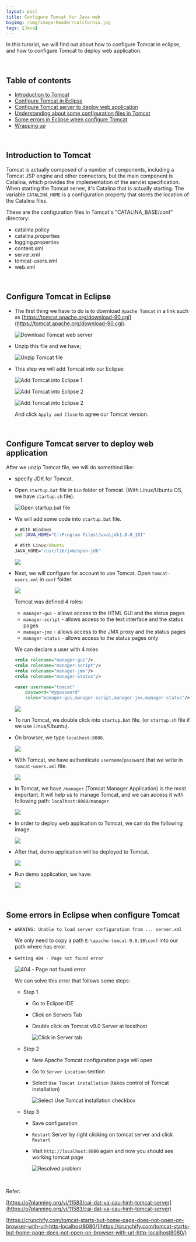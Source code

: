 ```yaml
---
layout: post
title: Configure Tomcat for Java web
bigimg: /img/image-header/california.jpg
tags: [Java]
---
```


In this turorial, we will find out about how to configure Tomcat in eclipse, and how to configure Tomcat to deploy web application.

<br>

## Table of contents
- [Introduction to Tomcat](#introduction-to-tomcat)
- [Configure Tomcat in Eclipse](#configure-tomcat-in-eclipse)
- [Configure Tomcat server to deploy web application](#configure-tomcat-server-to-deploy-web-application)
- [Understanding about some configuration files in Tomcat](#understanding-about-some-configuration-files-in-tomcat)
- [Some errors in Eclipse when configure Tomcat](#some-errors-in-eclipse-when-configure-tomcat)
- [Wrapping up](#wrapping-up)


<br>

## Introduction to Tomcat


Tomcat is actually composed of a number of components, including a Tomcat JSP engine and other connectors, but the main component is Catalina, which provides the implementation of the servlet specification. When starting the Tomcat server, it's Catalina that is actually starting. The variable ```CATALINA_HOME``` is a configuration property that stores the location of the Catalina files.

These are the configuration files in Tomcat's "CATALINA_BASE/conf" directory:
- catalina.policy
- catalina.properties
- logging.properties
- content.xml
- server.xml
- tomcat-users.xml
- web.xml


<br>

## Configure Tomcat in Eclipse
- The first thing we have to do is to download ```Apache Tomcat``` in a link such as [https://tomcat.apache.org/download-90.cgi](https://tomcat.apache.org/download-90.cgi).

    ![Download Tomcat web server](../img/Java-Common/tomcat-eclipse/download-tomcat.png)

- Unzip this file and we have;

    ![Unzip Tomcat file](../img/Java-Common/tomcat-eclipse/unzip-apache-tomcat.png)

- This step we will add Tomcat into our Eclipse:

    ![Add Tomcat into Eclipse 1](../img/Java-Common/tomcat-eclipse/add-tomcat-eclipse-1.png)

    ![Add Tomcat into Eclipse 2](../img/Java-Common/tomcat-eclipse/add-tomcat-eclipse-2.png)

    ![Add Tomcat into Eclipse 2](../img/Java-Common/tomcat-eclipse/add-tomcat-eclipse-3.png)

    And click ```Apply and Close``` to agree our Tomcat version.

<br>

##  Configure Tomcat server to deploy web application
After we unzip Tomcat file, we will do somethind like: 
- specify JDK for Tomcat.
- Open ```startup.bat``` file in ```bin``` folder of Tomcat. (With Linux/Ubuntu OS, we have ```startup.sh``` file).

    ![Open startup.bat file](../img/Java-Common/tomcat-eclipse/deploy-web-app-tomcat-1.png)

- We will add some code into ```startup.bat``` file.

    ```bat
    # With Windows
    set JAVA_HOME="C:\Program Files\Java\jdk1.8.0_181"

    # With Linux/Ubuntu
    JAVA_HOME="/usr/lib/jvm/open-jdk"
    ```

    ![](../img/Java-Common/tomcat-eclipse/deploy-web-app-tomcat-2.png)

- Next, we will configure for account to use Tomcat. Open ```tomcat-users.xml``` in ```conf``` folder.

    ![](../img/Java-Common/tomcat-eclipse/deploy-web-app-tomcat-3.png)

    Tomcat was defined 4 roles: 
    - ```manager-gui``` - allows access to the HTML GUI and the status pages
    - ```manager-script``` - allows access to the text interface and the status pages
    - ```manager-jmx``` - allows access to the JMX proxy and the status pages
    - ```manager-status``` - allows access to the status pages only

    We can declare a user with 4 roles

    ```xml
    <role rolename="manager-gui"/>
    <role rolename="manager-script"/>
    <role rolename="manager-jmx"/>
    <role rolename="manager-status"/>
    
    <user username="tomcat"
        password="mypassword"
        roles="manager-gui,manager-script,manager-jmx,manager-status"/>
    ```

    ![](../img/Java-Common/tomcat-eclipse/deploy-web-app-tomcat-4.png)

- To run Tomcat, we double click into ```startup.bat``` file. (or ```startup.sh``` file if we use Linux/Ubuntu).

- On browser, we type ```localhost:8080```.

    ![](../img/Java-Common/tomcat-eclipse/deploy-web-app-tomcat-5.png)

- With Tomcat, we have authenticate ```username```/```password``` that we write in ```tomcat-users.xml``` file.

    ![](../img/Java-Common/tomcat-eclipse/deploy-web-app-tomcat-6.png)

- In Tomcat, we have ```/manager``` (Tomcat Manager Application) is the most important. It will help us to manage Tomcat, and we can access it with following path: ```localhost:8080/manager```.

    ![](../img/Java-Common/tomcat-eclipse/deploy-web-app-tomcat-7.png)

- In order to deploy web application to Tomcat, we can do the following image.

    ![](../img/Java-Common/tomcat-eclipse/deploy-web-app-tomcat-8.png)

- After that, demo application will be deployed to Tomcat.

    ![](../img/Java-Common/tomcat-eclipse/deploy-web-app-tomcat-9.png)

- Run demo application, we have:

    ![](../img/Java-Common/tomcat-eclipse/deploy-web-app-tomcat-result.png)



<br>

## Some errors in Eclipse when configure Tomcat
- ```WARNING: Unable to load server configuration from ... server.xml```
    
    We only need to copy a path ```E:\apache-tomcat-9.0.16\conf``` into our path where has error.

- ```Getting 404 - Page not found error```

    ![404 - Page not found error](../img/Java-Common/tomcat-eclipse/how-to-solve-Apache-Tomcat-404-Page-not-found-error.png)

    We can solve this error that follows some steps:
    - Step 1

        - Go to Eclipse IDE
        - Click on Servers Tab
        - Double click on Tomcat v9.0 Server at localhost

            ![Click in Server tab](../img/Java-Common/tomcat-eclipse/on-Servers-Tab-double-click-on-Tomcat-Server.png)

    - Step 2

        - New Apache Tomcat configuration page will open
        - Go to ```Server Location``` section
        - Select ```Use Tomcat installation``` (takes control of Tomcat installation)

            ![Select Use Tomcat installation checkbox](../img/Java-Common/tomcat-eclipse/Apache-Tomcat-Server-Location-Change-to-Fix-404-Error.png)

    - Step 3

        - Save configuration
        - ```Restart``` Server by right clicking on tomcat server and click ```Restart```
        - Visit ```http://localhost:8080``` again and now you should see working tomcat page

            ![Resolved problem](../img/Java-Common/tomcat-eclipse/Localhost-8080-404-not-found-apache-tomcat-error-resolved.png)

<br>



Refer:

[https://o7planning.org/vi/11583/cai-dat-va-cau-hinh-tomcat-server](https://o7planning.org/vi/11583/cai-dat-va-cau-hinh-tomcat-server)

[https://crunchify.com/tomcat-starts-but-home-page-does-not-open-on-browser-with-url-http-localhost8080/](https://crunchify.com/tomcat-starts-but-home-page-does-not-open-on-browser-with-url-http-localhost8080/)